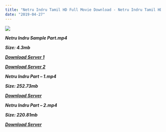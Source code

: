 ```yaml
---
title: "Netru Indru Tamil HD Full Movie Download - Netru Indru Tamil HD Movie Doownload"
date: "2019-04-27"
---
```


![](https://images.moviebuff.com/3b40b334-6978-4777-895a-2a17a5bd2dd4?w=1000)

**_Netru Indru Sample Part.mp4_**

**_Size: 4.3mb_**

**_[Download Server 1](http://dl2.tamilsrcg.xyz/load/2014/Netru{2c088f659142c0283fde3b45bf50b63be20aae7f704a2f0bf67686df6392cb2e}20Indru/Netru{2c088f659142c0283fde3b45bf50b63be20aae7f704a2f0bf67686df6392cb2e}20Indru{2c088f659142c0283fde3b45bf50b63be20aae7f704a2f0bf67686df6392cb2e}20(2014){2c088f659142c0283fde3b45bf50b63be20aae7f704a2f0bf67686df6392cb2e}20DvdRip{2c088f659142c0283fde3b45bf50b63be20aae7f704a2f0bf67686df6392cb2e}20HD{2c088f659142c0283fde3b45bf50b63be20aae7f704a2f0bf67686df6392cb2e}20Sample.mp4)_**

**_[Download Server 2](http://dl2.tamilsrcg.xyz/load/2014/Netru{2c088f659142c0283fde3b45bf50b63be20aae7f704a2f0bf67686df6392cb2e}20Indru/Netru{2c088f659142c0283fde3b45bf50b63be20aae7f704a2f0bf67686df6392cb2e}20Indru{2c088f659142c0283fde3b45bf50b63be20aae7f704a2f0bf67686df6392cb2e}20(2014){2c088f659142c0283fde3b45bf50b63be20aae7f704a2f0bf67686df6392cb2e}20DvdRip{2c088f659142c0283fde3b45bf50b63be20aae7f704a2f0bf67686df6392cb2e}20HD{2c088f659142c0283fde3b45bf50b63be20aae7f704a2f0bf67686df6392cb2e}20Sample.mp4)_**

**_Netru Indru Part – 1.mp4_**

**_Size: 252.73mb_**

**_[Download Server](http://dl2.tamilsrcg.xyz/load/2014/Netru{2c088f659142c0283fde3b45bf50b63be20aae7f704a2f0bf67686df6392cb2e}20Indru/Netru{2c088f659142c0283fde3b45bf50b63be20aae7f704a2f0bf67686df6392cb2e}20Indru{2c088f659142c0283fde3b45bf50b63be20aae7f704a2f0bf67686df6392cb2e}20(2014){2c088f659142c0283fde3b45bf50b63be20aae7f704a2f0bf67686df6392cb2e}20DvdRip{2c088f659142c0283fde3b45bf50b63be20aae7f704a2f0bf67686df6392cb2e}20HD{2c088f659142c0283fde3b45bf50b63be20aae7f704a2f0bf67686df6392cb2e}20Part{2c088f659142c0283fde3b45bf50b63be20aae7f704a2f0bf67686df6392cb2e}201.mp4)_** 

**_Netru Indru Part – 2.mp4_**

**_Size: 220.81mb_**

**_[Download Server](http://dl2.tamilsrcg.xyz/load/2014/Netru{2c088f659142c0283fde3b45bf50b63be20aae7f704a2f0bf67686df6392cb2e}20Indru/Netru{2c088f659142c0283fde3b45bf50b63be20aae7f704a2f0bf67686df6392cb2e}20Indru{2c088f659142c0283fde3b45bf50b63be20aae7f704a2f0bf67686df6392cb2e}20(2014){2c088f659142c0283fde3b45bf50b63be20aae7f704a2f0bf67686df6392cb2e}20DvdRip{2c088f659142c0283fde3b45bf50b63be20aae7f704a2f0bf67686df6392cb2e}20HD{2c088f659142c0283fde3b45bf50b63be20aae7f704a2f0bf67686df6392cb2e}20Part{2c088f659142c0283fde3b45bf50b63be20aae7f704a2f0bf67686df6392cb2e}202.mp4)_**
